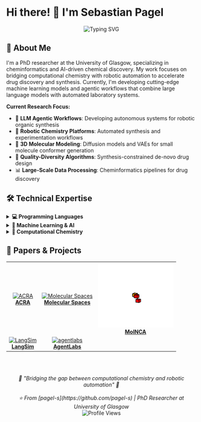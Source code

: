 # Hi there! 👋 I'm Sebastian Pagel

<div align="center">
  <img src="https://readme-typing-svg.demolab.com?font=Fira+Code&pause=1000&color=2196F3&center=true&vCenter=true&width=650&lines=PhD+Researcher+%7C+Cheminformatics;AI+%26+Machine+Learning+in+Chemistry;Robotic+Synthesis+%26+Automation;LLM+Agentic+Workflows;Quality-Diversity+Algorithms" alt="Typing SVG" />
</div>

## 🧬 About Me

I'm a PhD researcher at the University of Glasgow, specializing in cheminformatics and AI-driven chemical discovery. My work focuses on bridging computational chemistry with robotic automation to accelerate drug discovery and synthesis. Currently, I'm developing cutting-edge machine learning models and agentic workflows that combine large language models with automated laboratory systems.

**Current Research Focus:**
- 🤖 **LLM Agentic Workflows**: Developing autonomous systems for robotic organic synthesis
- 🧪 **Robotic Chemistry Platforms**: Automated synthesis and experimentation workflows
- 🔬 **3D Molecular Modeling**: Diffusion models and VAEs for small molecule conformer generation
- 🎯 **Quality-Diversity Algorithms**: Synthesis-constrained de-novo drug design
- 📊 **Large-Scale Data Processing**: Cheminformatics pipelines for drug discovery

## 🛠️ Technical Expertise

<details> <summary><strong>💻 Programming Languages</strong></summary> <p> <img src="https://img.shields.io/badge/Python-3776AB?style=flat&logo=python&logoColor=white"/> <img src="https://img.shields.io/badge/C++-00599C?style=flat&logo=c%2B%2B&logoColor=white"/> <img src="https://img.shields.io/badge/Rust-000000?style=flat&logo=rust&logoColor=white"/> <img src="https://img.shields.io/badge/SQL-4479A1?style=flat&logo=postgresql&logoColor=white"/> </p> </details> <details> <summary><strong>🧠 Machine Learning & AI</strong></summary> <p> <img src="https://img.shields.io/badge/PyTorch-EE4C2C?style=flat&logo=pytorch&logoColor=white"/> <img src="https://img.shields.io/badge/JAX-00B4D8?style=flat&logoColor=white"/> <img src="https://img.shields.io/badge/scikit--learn-F7931E?style=flat&logo=scikit-learn&logoColor=white"/> <img src="https://img.shields.io/badge/Transformers-FFD21E?style=flat&logoColor=black"/> <img src="https://img.shields.io/badge/W%26B-FFBE00?style=flat&logo=weightsandbiases&logoColor=black"/> </p> </details> <details> <summary><strong>🧪 Computational Chemistry</strong></summary> <p> <img src="https://img.shields.io/badge/GROMACS-FF6B35?style=flat&logoColor=white"/> <img src="https://img.shields.io/badge/AMBER-8E44AD?style=flat&logoColor=white"/> <img src="https://img.shields.io/badge/AlphaFold-4CAF50?style=flat&logoColor=white"/> <img src="https://img.shields.io/badge/Maestro-9C27B0?style=flat&logoColor=white"/> <img src="https://img.shields.io/badge/XTB-607D8B?style=flat&logoColor=white"/> <img src="https://img.shields.io/badge/RDKit-1E88E5?style=flat&logoColor=white"/> </p> </details>

## 🔬 Papers & Projects

<div align="center">

<table>
  <tr>
    <td align="center">
      <a href="https://github.com/croningp/acra">
        <img src="https://github.com/croningp/acra/raw/main/thumbnail.png" width="200" alt="ACRA" /><br/>
        <b>ACRA</b>
      </a>
    </td>
    <td align="center">
      <a href="https://github.com/croningp/molecular_spaces">
        <img src="https://github.com/croningp/molecular_spaces/raw/main/thumbnail.png" width="200" alt="Molecular Spaces" /><br/>
        <b>Molecular Spaces</b>
      </a>
    </td>
    <td align="center">
      <a href="https://github.com/croningp/molnca">
        <img src="https://github.com/pagel-s/pagel-s/blob/main/assets/nca.gif" width="200" alt="MolNCA" /><br/>
        <b>MolNCA</b>
      </a>
    </td>
  </tr>
  <tr>
    <td align="center">
      <a href="https://github.com/jan-janssen/LangSim">
        <img src="https://github.com/jan-janssen/LangSim/raw/main/thumbnail.png" width="200" alt="LangSim" /><br/>
        <b>LangSim</b>
      </a>
    </td>
    <td align="center">
      <a href="https://github.com/pagel-s/agentlabs">
        <img src="https://github.com/pagel-s/agentlabs/raw/main/thumbnail.png" width="200" alt="agentlabs" /><br/>
        <b>AgentLabs</b>
      </a>
    </td>
  </tr>
</table>

</div>

</br></br>
<div align="center">
  <i>🤖 "Bridging the gap between computational chemistry and robotic automation" 🧪</i>
  <br><br>
  <i>⭐ From [pagel-s](https://github.com/pagel-s) | PhD Researcher at University of Glasgow</i>
</div>

<div align="center">
  <img src="https://komarev.com/ghpvc/?username=pagel-s&color=blue&style=flat-square&label=Profile+Views" alt="Profile Views" />
</div>
